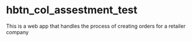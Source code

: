 # hbtn_col_assestment_test
This is a web app that handles the process of creating orders for a retailer company
